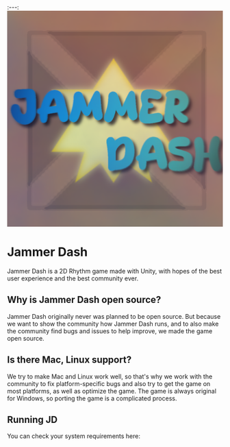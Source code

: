 
:---:![Logo](https://github.com/Pricklety/Jammer-Dash/blob/master/Assets/Resources/discordLogo.png)
# Jammer Dash
Jammer Dash is a 2D Rhythm game made with Unity, with hopes of the best user experience and the best community ever.

## Why is Jammer Dash open source?
Jammer Dash originally never was planned to be open source. But because we want to show the community how Jammer Dash runs, and to also make the community find bugs and issues to help improve, we made the game open source.

## Is there Mac, Linux support?
We try to make Mac and Linux work well, so that's why we work with the community to fix platform-specific bugs and also try to get the game on most platforms, as well as optimize the game. The game is always original for Windows, so porting the game is a complicated process.

## Running JD
You can check your system requirements here:


